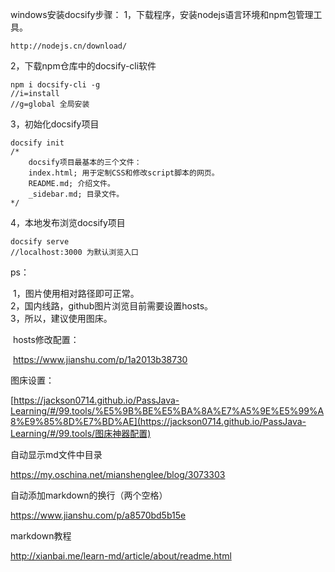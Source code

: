 windows安装docsify步骤：
1，下载程序，安装nodejs语言环境和npm包管理工具。

```
http://nodejs.cn/download/
```

2，下载npm仓库中的docsify-cli软件

```
npm i docsify-cli -g
//i=install
//g=global 全局安装
```

3，初始化docsify项目

```
docsify init
/*
	docsify项目最基本的三个文件：
	index.html; 用于定制CSS和修改script脚本的网页。
	README.md; 介绍文件。
	_sidebar.md; 目录文件。
*/
```

4，本地发布浏览docsify项目

```
docsify serve
//localhost:3000 为默认浏览入口
```

ps：

​	1，图片使用相对路径即可正常。  
​    2，国内线路，github图片浏览目前需要设置hosts。  
​    3，所以，建议使用图床。

​	hosts修改配置：

​	https://www.jianshu.com/p/1a2013b38730



图床设置：

[https://jackson0714.github.io/PassJava-Learning/#/99.tools/%E5%9B%BE%E5%BA%8A%E7%A5%9E%E5%99%A8%E9%85%8D%E7%BD%AE](https://jackson0714.github.io/PassJava-Learning/#/99.tools/图床神器配置)



自动显示md文件中目录

https://my.oschina.net/mianshenglee/blog/3073303 



自动添加markdown的换行（两个空格）

https://www.jianshu.com/p/a8570bd5b15e 



markdown教程

http://xianbai.me/learn-md/article/about/readme.html 

